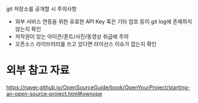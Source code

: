 git 저장소를 공개할 시 주의사항

 - 외부 서비스 연동을 위한 유효한 API Key 혹은 기타 암호 등이 git log에 존재하지 않는지 확인
 - 저작권이 있는 아이콘/폰트/사진/동영상 취급에 주의
 - 오픈소스 라이브러리를 쓰고 있다면 라이선스 이슈가 없는지 확인

# 외부 참고 자료

https://naver.github.io/OpenSourceGuide/book/OpenYourProject/starting-an-open-source-project.html#ownope
